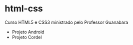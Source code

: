 # html-css
 Curso HTML5 e CSS3  ministrado pelo Professor Guanabara
<ul>
    <li><a href="https://grazianoscruz.github.io/projeto-android/" target="_blank"></a>Projeto Android</li>
    <li><a href="https://grazianoscruz.github.io/projeto-cordel/" target="_blank"></a>Projeto Cordel</li>
</ul>